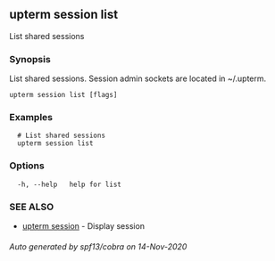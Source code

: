 ## upterm session list

List shared sessions

### Synopsis

List shared sessions. Session admin sockets are located in ~/.upterm.

```
upterm session list [flags]
```

### Examples

```
  # List shared sessions
  upterm session list
```

### Options

```
  -h, --help   help for list
```

### SEE ALSO

* [upterm session](upterm_session.md)	 - Display session

###### Auto generated by spf13/cobra on 14-Nov-2020
